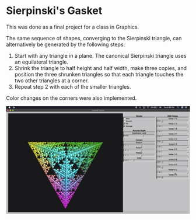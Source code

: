# Sierpinski's Gasket

This was done as a final project for a class in Graphics.

The same sequence of shapes, converging to the Sierpinski triangle, can alternatively be generated by the following steps:
1. Start with any triangle in a plane. The canonical Sierpinski triangle uses an equilateral triangle.
2. Shrink the triangle to half height and half width, make three copies, and position the three shrunken triangles so that each triangle touches the two other triangles at a corner.
3. Repeat step 2 with each of the smaller triangles.

Color changes on the corners were also implemented.

![alt text](https://github.com/williamzhang012998/sierpinski/blob/master/example.png)

